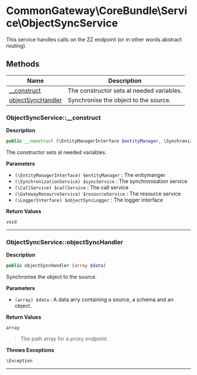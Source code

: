 # CommonGateway\CoreBundle\Service\ObjectSyncService

This service handles calls on the ZZ endpoint (or in other words abstract routing).

## Methods

| Name | Description |
|------|-------------|
|[\_\_construct](#objectsyncservice__construct)|The constructor sets al needed variables.|
|[objectSyncHandler](#objectsyncserviceobjectsynchandler)|Synchronise the object to the source.|

### ObjectSyncService::\_\_construct

**Description**

```php
public __construct (\EntityManagerInterface $entityManager, \SynchronizationService $syncService, \CallService $callService, \GatewayResourceService $resourceService, \LoggerInterface $objectSyncLogger)
```

The constructor sets al needed variables.

**Parameters**

*   `(\EntityManagerInterface) $entityManager`
    : The enitymanger
*   `(\SynchronizationService) $syncService`
    : The synchronisation service
*   `(\CallService) $callService`
    : The call service
*   `(\GatewayResourceService) $resourceService`
    : The resource service
*   `(\LoggerInterface) $objectSyncLogger`
    : The logger interface

**Return Values**

`void`

<hr />

### ObjectSyncService::objectSyncHandler

**Description**

```php
public objectSyncHandler (array $data)
```

Synchronise the object to the source.

**Parameters**

*   `(array) $data`
    : A data arry containing a source, a schema and an object.

**Return Values**

`array`

> The path array for a proxy endpoint.

**Throws Exceptions**

`\Exception`

<hr />
